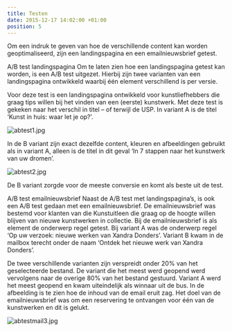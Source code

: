```yaml
---
title: Testen
date: 2015-12-17 14:02:00 +01:00
position: 5
---
```


Om een indruk te geven van hoe de verschillende content kan worden geoptimaliseerd, zijn een landingspagina en een emailnieuwsbrief getest. 

A/B test landingspagina 
Om te laten zien hoe een landingspagina getest kan worden, is een A/B test uitgezet. Hierbij zijn twee varianten van een landingspagina ontwikkeld waarbij één element verschillend is per versie. 

Voor deze test is een landingspagina ontwikkeld voor kunstliefhebbers die graag tips willen bij het vinden van een (eerste) kunstwerk. Met deze test is gekeken naar het verschil in titel – of terwijl de USP. In variant A is de titel ‘Kunst in huis: waar let je op?’. 

![abtest1.jpg](/uploads/abtest1.jpg)

In de B variant zijn exact dezelfde content, kleuren en afbeeldingen gebruikt als in variant A, alleen is de titel in dit geval ‘In 7 stappen naar het kunstwerk van uw dromen’. 

![abtest2.jpg](/uploads/abtest2.jpg)

De B variant zorgde voor de meeste conversie en komt als beste uit de test. 


A/B test emailnieuwsbrief
Naast de A/B test met landingspagina’s, is ook een A/B test gedaan met een emailnieuwsbrief. De emailnieuwsbrief was bestemd voor klanten van die Kunstuitleen die graag op de hoogte willen blijven van nieuwe kunstwerken in collectie. Bij de emailnieuwsbrief is als element de onderwerp regel getest. Bij variant A was de onderwerp regel ‘Op uw verzoek: nieuwe werken van Xandra Donders’. Variant B kwam in de mailbox terecht onder de naam ‘Ontdek het nieuwe werk van Xandra Donders’. 

De twee verschillende varianten zijn verspreidt onder 20% van het geselecteerde bestand. De variant die het meest werd geopend werd vervolgens naar de overige 80% van het bestand gestuurd. Variant A werd het meest geopend en kwam uiteindelijk als winnaar uit de bus. In de afbeelding is te zien hoe de inhoud van de email eruit zag.  Het doel van de emailnieuwsbrief was om een reservering te ontvangen voor één van de kunstwerken en dit is gelukt. 

![abtestmail3.jpg](/uploads/abtestmail3.jpg)

